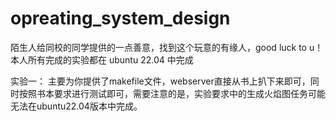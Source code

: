 # opreating_system_design
陌生人给同校的同学提供的一点善意，找到这个玩意的有缘人，good luck to u！
本人所有完成的实验都在 ubuntu 22.04 中完成

实验一：
主要为你提供了makefile文件，webserver直接从书上扒下来即可，同时按照书本要求进行测试即可，需要注意的是，实验要求中的生成火焰图任务可能无法在ubuntu22.04版本中完成。
